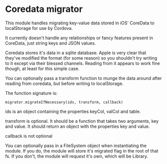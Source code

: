 # Coredata migrator

This module handles migrating key-value data stored in iOS' CoreData to localStorage for use by Cordova.

It currently doesn't handle any relationships or fancy features present in CoreData, just string keys and JSON values.

Coredata stores it's data in a sqlite database. Apple is very clear that they've modified the format (for some reason) so you shouldn't try writing to it except via their blessed channels. Reading from it appears to work fine though, at least for this simple case.

You can optionally pass a transform function to munge the data around after reading from coredata, but before writing to localStorage.

The function signature is:

```migrator.migrateIfNecessary(ids, transform, callback)```

ids is an object containing the properties keyCol, valCol and table.

transform is optional. It should be a function that takes two arguments, key and value. It should return an object with the properties key and value.

callback is not optional

You can optionally pass in a FileSystem object when instantiating the module. If you do, the module will store it's migrated flag in the root of that fs. If you don't, the module will request it's own, which will be Library.
